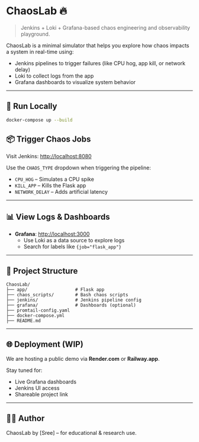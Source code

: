 # ChaosLab 🔥

> Jenkins + Loki + Grafana-based chaos engineering and observability playground.

ChaosLab is a minimal simulator that helps you explore how chaos impacts a system in real-time using:
- Jenkins pipelines to trigger failures (like CPU hog, app kill, or network delay)
- Loki to collect logs from the app
- Grafana dashboards to visualize system behavior

---

## 🔧 Run Locally

```bash
docker-compose up --build
```

## 📦 Trigger Chaos Jobs

Visit Jenkins: [http://localhost:8080](http://localhost:8080)

Use the `CHAOS_TYPE` dropdown when triggering the pipeline:
- `CPU_HOG` – Simulates a CPU spike
- `KILL_APP` – Kills the Flask app
- `NETWORK_DELAY` – Adds artificial latency

---

## 📊 View Logs & Dashboards

- **Grafana**: [http://localhost:3000](http://localhost:3000)
  - Use Loki as a data source to explore logs
  - Search for labels like `{job="flask_app"}`

---

## 📁 Project Structure

```
ChaosLab/
├── app/                  # Flask app
├── chaos_scripts/        # Bash chaos scripts
├── jenkins/              # Jenkins pipeline config
├── grafana/              # Dashboards (optional)
├── promtail-config.yaml
├── docker-compose.yml
├── README.md
```

---

## 🌐 Deployment (WIP)

We are hosting a public demo via **Render.com** or **Railway.app**.

Stay tuned for:
- Live Grafana dashboards
- Jenkins UI access
- Shareable project link

---

## 👨‍💻 Author

ChaosLab by [Sree] – for educational & research use.
